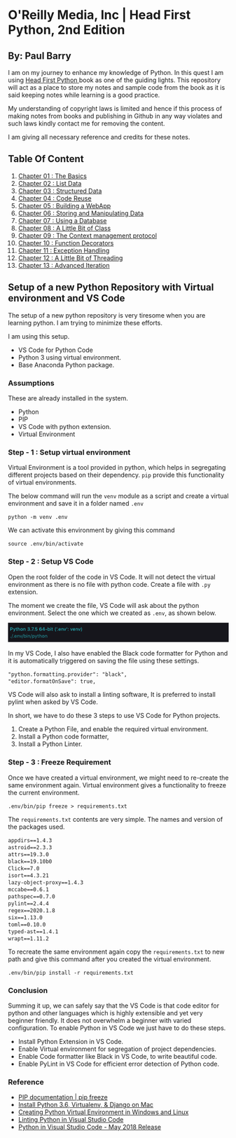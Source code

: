 # O'Reilly Media, Inc | Head First Python, 2nd Edition #
## By: Paul Barry ##

I am on my journey to enhance my knowledge of Python. In this quest I am using [Head First Python ](https://www.oreilly.com/library/view/head-first-python/9781491919521/) book as one of the guiding lights. This repository will act as a place to store my notes and sample code from the book as it is said keeping notes while learning is a good practice.

My understanding of copyright laws is limited and hence if this process of making notes from books and publishing in Github in any way violates and such laws kindly contact me for removing the content. 

I am giving all necessary reference and credits for these notes.

## Table Of Content ##
1. [Chapter 01 : The Basics](DOCS/Chapter_01-The-Basics/ReadMe.md)
2. [Chapter 02 : List Data ](DOCS/Chapter_02-List-Data/ReadMe.md)
3. [Chapter 03 : Structured Data ](DOCS/Chapter_03-Structured-Data/ReadMe.md)
4. [Chapter 04 : Code Reuse ](DOCS/Chapter_04-Code-Reuse/ReadMe.md)
5. [Chapter 05 : Building a WebApp ](DOCS/Chapter_05-Building-A-WebApp/ReadMe.md)
6. [Chapter 06 : Storing and Manipulating Data ](DOCS/Chapter_06-Storing-And-Manipulating-Data/ReadMe.md)
7. [Chapter 07 : Using a Database ](DOCS/Chapter_07-Using-A-Database/ReadMe.md)
8. [Chapter 08 : A Little Bit of Class ](DOCS/Chapter_08-A-Little-Bit-Of-Class/ReadMe.md)
9. [Chapter 09 : The Context management protocol ](DOCS/Chapter_09-The-Context-Management-Protocol/ReadMe.md)
10. [Chapter 10 : Function Decorators ](DOCS/Chapter_10-Function-Decorators/ReadMe.md)
11. [Chapter 11 : Exception Handling ](DOCS/Chapter_11-Exception-Handling/ReadMe.md)
12. [Chapter 12 : A Little Bit of Threading ](DOCS/Chapter_12-A-Little-Bit-Of-Threading/ReadMe.md)
13. [Chapter 13 : Advanced Iteration ](DOCS/Chapter_13-Advanced-Iteration/ReadMe.md)


## Setup of a new Python Repository with Virtual environment and VS Code ##

The setup of a new python repository is very tiresome when you are learning python. I am trying to minimize these efforts.

I am using this setup.

* VS Code for Python Code
* Python 3 using virtual environment.
* Base Anaconda Python package.

### Assumptions ###

These are already installed in the system.

* Python
* PIP
* VS Code with python extension.
* Virtual Environment


### Step - 1 : Setup virtual environment ###
Virtual Environment is a tool provided in python, which helps in segregating different projects based on their dependency. `pip` provide this functionality of virtual environments.

The below command will run the `venv` module as a script and create a virtual environment and save it in a folder named `.env`
````
python -m venv .env
````

We can activate this environment by giving this command
````
source .env/bin/activate
````

### Step - 2 : Setup VS Code ###

Open the root folder of the code in VS Code. It will not detect the virtual environment as there is no file with python code. Create a file with `.py` extension. 

The moment we create the file, VS Code will ask about the python environment. Select the one which we created as `.env`, as shown below.

![Virtual Environment of VsCode](DOCS/images/VsCodeEnv.png "Virtual Environment in Vs Code")

In my VS Code, I also have enabled the Black code formatter for Python and it is automatically triggered on saving the file using these settings.

````
"python.formatting.provider": "black",
"editor.formatOnSave": true,
````

VS Code will also ask to install a linting software, It is preferred to install pylint when asked by VS Code.

In short, we have to do these 3 steps to use VS Code for Python projects.

1. Create a Python File, and enable the required virtual environment.
2. Install a Python code formatter, 
3. Install a Python Linter.

### Step - 3 : Freeze Requirement ###
Once we have created a virtual environment, we might need to re-create the same environment again. Virtual environment gives a functionality to freeze the current environment.

````
.env/bin/pip freeze > requirements.txt
```` 

The `requirements.txt` contents are very simple. The names and version of the packages used.

````
appdirs==1.4.3
astroid==2.3.3
attrs==19.3.0
black==19.10b0
Click==7.0
isort==4.3.21
lazy-object-proxy==1.4.3
mccabe==0.6.1
pathspec==0.7.0
pylint==2.4.4
regex==2020.1.8
six==1.13.0
toml==0.10.0
typed-ast==1.4.1
wrapt==1.11.2
````

To recreate the same environment again copy the `requirements.txt` to new path and give this command after you created the virtual environment.

````
.env/bin/pip install -r requirements.txt
````

### Conclusion ###

Summing it up, we can safely say that the VS Code is that code editor for python and other languages which is highly extensible and yet very beginner friendly. It does not overwhelm a beginner with varied configuration. To enable Python in VS Code we just have to do these steps.

* Install Python Extension in VS Code.
* Enable Virtual environment for segregation of project dependencies. 
* Enable Code formatter like Black in VS Code, to write beautiful code.
* Enable PyLint in VS Code for efficient error detection of Python code.

### Reference ###
* [PIP documentation | pip freeze ](https://pip.pypa.io/en/stable/reference/pip_freeze/)
* [Install Python 3.6, Virtualenv, & Django on Mac](https://www.codingforentrepreneurs.com/blog/install-django-on-mac-or-linux)
* [Creating Python Virtual Environment in Windows and Linux ](https://www.geeksforgeeks.org/creating-python-virtual-environment-windows-linux/)
* [Linting Python in Visual Studio Code ](https://code.visualstudio.com/docs/python/linting)
* [Python in Visual Studio Code - May 2018 Release ](https://devblogs.microsoft.com/python/python-in-visual-studio-code-may-2018-release/)




